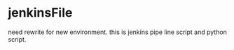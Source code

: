 # jenkinsFile
need rewrite for new environment. this is jenkins pipe line script and python script.
